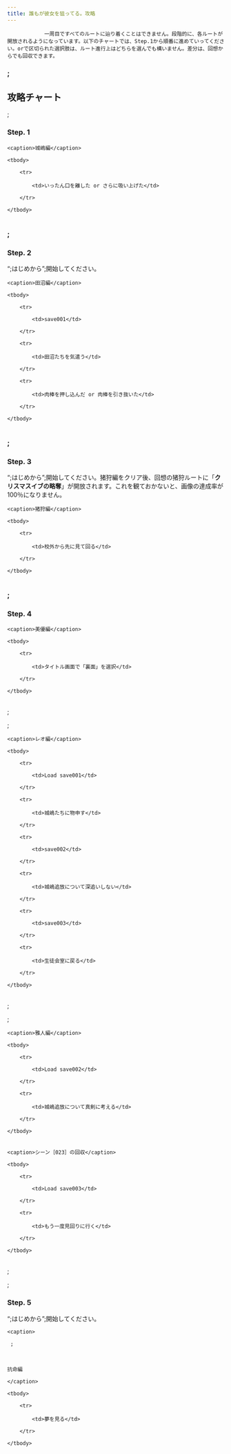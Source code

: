 ```yaml
---
title: 誰もが彼女を狙ってる。攻略
---
```


                一周目ですべてのルートに辿り着くことはできません。段階的に、各ルートが開放されるようになっています。以下のチャートでは、Step.1から順番に進めていってください。orで区切られた選択肢は、ルート進行上はどちらを選んでも構いません。差分は、回想からでも回収できます。



<h3> ;</h3>



<h2>攻略チャート</h2>



 ;



<h3>Step. 1</h3>



<table>

	<caption>城嶋編</caption>

	<tbody>

		<tr>

			<td>いったん口を離した or さらに吸い上げた</td>

		</tr>

	</tbody>

</table>



<h3> ;</h3>



<h3>Step. 2</h3>



“;はじめから”;開始してください。



<table>

	<caption>田沼編</caption>

	<tbody>

		<tr>

			<td>save001</td>

		</tr>

		<tr>

			<td>田沼たちを気遣う</td>

		</tr>

		<tr>

			<td>肉棒を押し込んだ or 肉棒を引き抜いた</td>

		</tr>

	</tbody>

</table>



<h3> ;</h3>



<h3>Step. 3</h3>



“;はじめから”;開始してください。猪狩編をクリア後、回想の猪狩ルートに「<strong>クリスマスイブの略奪</strong>」が開放されます。これを観ておかないと、画像の達成率が100％になりません。



<table>

	<caption>猪狩編</caption>

	<tbody>

		<tr>

			<td>校外から先に見て回る</td>

		</tr>

	</tbody>

</table>



<h3> ;</h3>



<h3>Step. 4</h3>



<table>

	<caption>美優編</caption>

	<tbody>

		<tr>

			<td>タイトル画面で「裏面」を選択</td>

		</tr>

	</tbody>

</table>



 ;



 ;



<table>

	<caption>レオ編</caption>

	<tbody>

		<tr>

			<td>Load save001</td>

		</tr>

		<tr>

			<td>城嶋たちに物申す</td>

		</tr>

		<tr>

			<td>save002</td>

		</tr>

		<tr>

			<td>城嶋追放について深追いしない</td>

		</tr>

		<tr>

			<td>save003</td>

		</tr>

		<tr>

			<td>生徒会室に戻る</td>

		</tr>

	</tbody>

</table>



 ;



 ;



<table>

	<caption>雅人編</caption>

	<tbody>

		<tr>

			<td>Load save002</td>

		</tr>

		<tr>

			<td>城嶋追放について真剣に考える</td>

		</tr>

	</tbody>

</table>



<table>

	<caption>シーン［023］の回収</caption>

	<tbody>

		<tr>

			<td>Load save003</td>

		</tr>

		<tr>

			<td>もう一度見回りに行く</td>

		</tr>

	</tbody>

</table>



 ;



 ;



<h3>Step. 5</h3>



“;はじめから”;開始してください。



<table>

	<caption>

	 ;



	抗命編

	</caption>

	<tbody>

		<tr>

			<td>夢を見る</td>

		</tr>

	</tbody>

</table>


              
